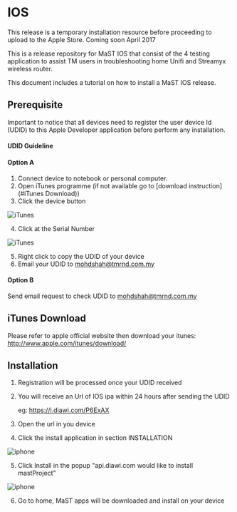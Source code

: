 # IOS

This release is a temporary installation resource before proceeding to upload to the Apple Store. 
Coming soon April 2017

This is a release repository for MaST IOS that consist of the 4 testing application to assist TM users in troubleshooting home Unifi and Streamyx wireless router.

This document includes a tutorial on how to install a MaST IOS release.

## Prerequisite

Important to notice that all devices need to register the user device Id (UDID) to this Apple Developer application before perform any installation.


#### UDID Guideline
#### Option A
  1. Connect device to notebook or personal computer.
  2. Open iTunes programme (if not available go to [download instruction](#iTunes Download))
  3. Click the device button
  
  ![iTunes](https://github.com/mast2016/IOS/blob/master/itunes.png?raw=true "iTunes")
  
  4. Click at the Serial Number
  
  ![iTunes](https://github.com/mast2016/IOS/blob/master/itunes2.png?raw=true "iTunes")
  
  5. Right click to copy the UDID of your device
  6. Email your UDID to mohdshah@tmrnd.com.my
  


#### Option B

Send email request to check UDID to mohdshah@tmrnd.com.my


## iTunes Download

Please refer to apple official website then download your itunes: http://www.apple.com/itunes/download/


## Installation

  1. Registration will be processed once your UDID received
  2. You will receive an Url of IOS ipa within 24 hours after sending the UDID
      
      eg: https://i.diawi.com/P6ExAX
      
  
  3. Open the url in you device
  4. Click the install application in section INSTALLATION
  
  ![iphone](https://github.com/mast2016/IOS/blob/master/iphone.PNG?raw=true "iPhone")
  
  5. Click Install in the popup "api.diawi.com would like to install mastProject"
  
  ![iphone](https://github.com/mast2016/IOS/blob/master/iphone2.PNG?raw=true "iPhone")
  
  6. Go to home, MaST apps will be downloaded and install on your device
